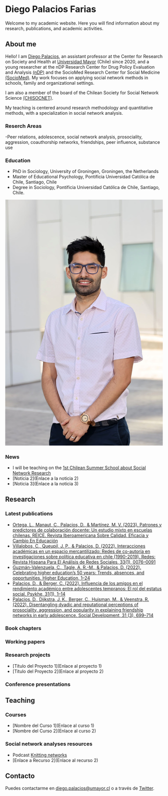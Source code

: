 
# Diego Palacios Farias

Welcome to my academic website. Here you will find information about my research, publications, and academic activities.

## About me

Hello! I am [Diego Palacios](https://www.researchgate.net/profile/Diego-Palacios-13), an assistant professor at the Center for Research on Society and Health at [Universidad Mayor](https://ciss.umayor.cl/equipo/diego-palacios-phd) (Chile) since 2020, and a young researcher at the nDP Research Center for Drug Policy Evaluation and Analysis [(nDP)](https://www.nucleondp.cl/) and the SocioMed Research Center for Social Medicine [(SocioMed)](https://www.sociomed.cl/). My work focuses on applying social network methods in schools, family and organizational settings.

I am also a member of the board of the Chilean Society for Social Network Science [(CHISOCNET)](https://chisocnet.org).

My teaching is centered around research methodology and quantitative methods, with a specialization in social network analysis.


### Reserch Areas 

-Peer relations, adolescence, social network analysis, prosociality, aggression, coauthorship networks, friendships, peer influence, substance use

### Education

- PhD in Sociology, University of Groningen, Groningen, the Netherlands
- Master of Educational Psychology, Pontificia Universidad Católica de Chile,
Santiago, Chile
- Degree in Sociology, Pontificia Universidad Católica de Chile, Santiago, Chile.

![Mi foto](/Diego_Palacios.jpg)

### News

- I will be teaching on the [1st Chilean Summer School about Social Network Research](https://snlab-cl.github.io/summerschool/)
- [Noticia 2](Enlace a la noticia 2)
- [Noticia 3](Enlace a la noticia 3)

## Research

### Latest publications

- [Ortega, L., Manaut, C., Palacios, D., & Martínez, M. V. (2023). Patrones y predictores de colaboración docente: Un estudio mixto en escuelas chilenas. REICE. Revista Iberoamericana Sobre Calidad, Eficacia y Cambio En Educación](https://revistas.uam.es/reice/article/view/reice2023_21_1_004)
- [Villalobos, C., Queupil, J. P., & Palacios, D. (2022). Interacciones académicas en un espacio mercantilizado: Redes de co-autoría en investigaciones sobre política educativa en chile (1990-2019). Redes: Revista Hispana Para El Análisis de Redes Sociales, 33(1), 0076–0091](https://revistes.uab.cat/redes/article/view/v33-n1-villalobos-queupil-palacios)
- [Guzmán-Valenzuela, C., Tagle, A. R.-M., & Palacios, D. (2022). Celebrating higher education’s 50 years: Trends, absences, and opportunities. Higher Education, 1–24](https://link.springer.com/article/10.1007/s10734-022-00924-7)
- [Palacios, D., & Berger, C. (2022). Influencia de los amigos en el rendimiento académico entre adolescentes tempranos: El rol del estatus social. Psykhe, 31(1), 1–14](https://ojs.uc.cl/index.php/psykhe/article/view/21811)
- [Palacios, D., Dijkstra, J. K., Berger, C., Huisman, M., & Veenstra, R. (2022). Disentangling dyadic and reputational perceptions of prosociality, aggression, and popularity in explaining friendship networks in early adolescence. Social Development, 31 (3), 699–714](https://onlinelibrary.wiley.com/doi/full/10.1111/sode.12565)

### Book chapters

### Working papers

### Research projects

- [Título del Proyecto 1](Enlace al proyecto 1)
- [Título del Proyecto 2](Enlace al proyecto 2)

### Conference presentations



## Teaching

### Courses

- [Nombre del Curso 1](Enlace al curso 1)
- [Nombre del Curso 2](Enlace al curso 2)

### Social network analyses resources

- Podcast [Knitting networks](https://chisocnetorg.wordpress.com)
- [Enlace a Recurso 2](Enlace al recurso 2)

## Contacto

Puedes contactarme en [diego.palacios@umayor.cl](mailto:diego.palacios@umayor.cl) o a través de [Twitter](https://twitter.com/diegopalacios__).


